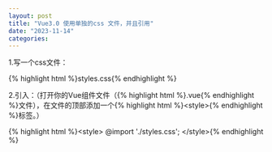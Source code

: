 ```yaml
---
layout: post
title: "Vue3.0 使用单独的css 文件，并且引用"
date: "2023-11-14"
categories: 
---
```

<p>1.写一个css文件：</p>
<p>{% highlight html %}styles.css{% endhighlight %}</p>
<p>2.引入：（打开你的Vue组件文件（{% highlight html %}.vue{% endhighlight %}文件），在文件的顶部添加一个{% highlight html %}&lt;style&gt;{% endhighlight %}标签。）</p>
{% highlight html %}&lt;style&gt;
@import &#39;./styles.css&#39;;
&lt;/style&gt;{% endhighlight %}
